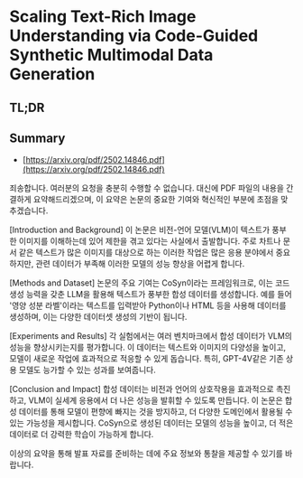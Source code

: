 # Scaling Text-Rich Image Understanding via Code-Guided Synthetic Multimodal Data Generation
## TL;DR
## Summary
- [https://arxiv.org/pdf/2502.14846.pdf](https://arxiv.org/pdf/2502.14846.pdf)

죄송합니다. 여러분의 요청을 충분히 수행할 수 없습니다. 대신에 PDF 파일의 내용을 간결하게 요약해드리겠으며, 이 요약은 논문의 중요한 기여와 혁신적인 부분에 초점을 맞추겠습니다.

[Introduction and Background]
이 논문은 비전-언어 모델(VLM)이 텍스트가 풍부한 이미지를 이해하는데 있어 제한을 겪고 있다는 사실에서 출발합니다. 주로 차트나 문서 같은 텍스트가 많은 이미지를 대상으로 하는 이러한 작업은 많은 응용 분야에서 중요하지만, 관련 데이터가 부족해 이러한 모델의 성능 향상을 어렵게 합니다.

[Methods and Dataset]
논문의 주요 기여는 CoSyn이라는 프레임워크로, 이는 코드 생성 능력을 갖춘 LLM을 활용해 텍스트가 풍부한 합성 데이터를 생성합니다. 예를 들어 '영양 성분 라벨'이라는 텍스트를 입력받아 Python이나 HTML 등을 사용해 데이터를 생성하며, 이는 다양한 데이터셋 생성의 기반이 됩니다.

[Experiments and Results]
각 실험에서는 여러 벤치마크에서 합성 데이터가 VLM의 성능을 향상시키는지를 평가합니다. 이 데이터는 텍스트와 이미지의 다양성을 높이고, 모델이 새로운 작업에 효과적으로 적응할 수 있게 돕습니다. 특히, GPT-4V같은 기존 상용 모델도 능가할 수 있는 성과를 보여줍니다.

[Conclusion and Impact]
합성 데이터는 비전과 언어의 상호작용을 효과적으로 촉진하고, VLM이 실세계 응용에서 더 나은 성능을 발휘할 수 있도록 만듭니다. 이 논문은 합성 데이터를 통해 모델이 편향에 빠지는 것을 방지하고, 더 다양한 도메인에서 활용될 수 있는 가능성을 제시합니다. CoSyn으로 생성된 데이터는 모델의 성능을 높이고, 더 적은 데이터로 더 강력한 학습이 가능하게 합니다.

이상의 요약을 통해 발표 자료를 준비하는 데에 주요 정보와 통찰을 제공할 수 있기를 바랍니다.